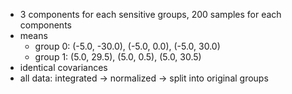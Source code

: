 * 3 components for each sensitive groups, 200 samples for each components
* means
    * group 0: (-5.0, -30.0), (-5.0, 0.0), (-5.0, 30.0)
    * group 1: (5.0, 29.5), (5.0, 0.5), (5.0, 30.5)
* identical covariances
* all data: integrated -> normalized -> split into original groups